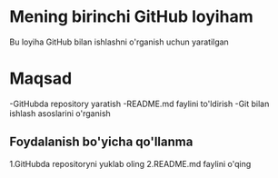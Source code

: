 # Mening birinchi GitHub loyiham
Bu loyiha GitHub bilan ishlashni o'rganish uchun yaratilgan
# Maqsad
-GitHubda repository yaratish
-README.md faylini to'ldirish
-Git bilan ishlash asoslarini o'rganish
## Foydalanish bo'yicha qo'llanma
1.GitHubda repositoryni yuklab oling
2.README.md faylini o'qing
